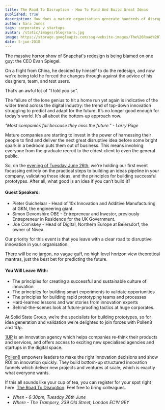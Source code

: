 ```yaml
---
title: The Road To Disruption - How To Find And Build Great Ideas
published: true
description: How does a mature organisation generate hundreds of disruptive ideas, validate them, and prototype? Join us on 26th June for a fantastic event which will leave you filled with stories, lessons, and concrete actions.
author: Sara Jones
tags: corporates v startups
avatar: /static/images/blog/sara.jpg
image: https://storage.googleapis.com/ssg-website-images/The%20Road%20To%20Disruption/the%20road%20to%20disruption%20header%202.jpg
date: 5-jun-2018
---
```


The massive horror show of Snapchat's redesign is being blamed on one guy: the CEO Evan Spiegel.

On a flight from China, he decided by himself to do the redesign, and now we're being told he forced the changes through against the advice of his designers, team, and test users.

That’s an awful lot of "I told you so".

The failure of the lone genius to hit a home run yet again is indicative of the wider trend across the digital industry: the trend of top-down innovation struggling to predict and adapt for the future. It’s no longer good enough for today's world. It's all about the bottom-up approach now.

*"Most companies fail because they miss the future." - Larry Page*

Mature companies are starting to invest in the power of harnessing their people to find and deliver the next great disruptive idea before some bright spark in a bedroom puts them out of business. This means involving everyone from the graduate recruit to the oldest client to even the general public.

So, on the [evening of Tuesday June 26th](https://www.eventbrite.com/e/the-road-to-disruption-tickets-45896142598), we're holding our first event focussing entirely on the practical steps to building an ideas pipeline in your company, validating those ideas, and the principles for building successful prototypes. After all, what good is an idea if you can’t build it?

#### Guest Speakers:

- Pieter Guichelaar - Head of 10x Innovation and Additive Manufacturing at GKN, the engineering giant.
- Simon Devonshire OBE - Entrepreneur and Investor, previously Entrepreneur in Residence for the UK Government.
- Joe Comiskey - Head of Digital, Northern Europe at Beiersdorf, the owner of Nivea.

Our priority for this event is that you leave with a clear road to disruptive innovation in your organisation.

There will be no jargon, no vague guff, no high level horizon view theoretical mantras, just the best bet for predicting the future. 

#### You Will Leave With:

- The principles for creating a successful and sustainable culture of innovation 
- The principles for building smart experiments to validate opportunities
- The principles for building rapid prototyping teams and processes
- Hard-learned lessons and war stories from innovation experts
- Behind-the-scenes look at future-proofing tactics at huge corporates.

At Solid State Group, we’re the specialists for building prototypes, so for idea generation and validation we’re delighted to join forces with Pollen8 and 1Up. 

[1UP](http://www.get1up.co) is an innovation agency which helps companies re-think their products and services, and offers access to exciting new specialised agencies and startups in the digital space.

[Pollen8](http://www.pollen8.io) empowers leaders to make the right innovation decisions and show ROI on innovation quickly. They build bottom-up structured innovation funnels which deliver new projects and ventures at scale, which is exactly what everyone wants.

If this all sounds like your cup of tea, you can register for your spot right here: [The Road To Disruption](https://www.eventbrite.com/e/the-road-to-disruption-tickets-45896142598). Feel free to bring colleagues.

- *When - 6:30pm, Tuesday 26th June*
- *Where - The Trampery, 239 Old Street, London EC1V 9EY*